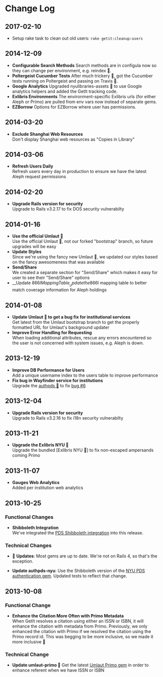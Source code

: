 # Change Log

## 2017-02-10

- Setup rake task to clean out old users: `rake getit:cleanup:users`

## 2014-12-09
- __Configurable Search Methods__
    Search methods are in configula now so they can change per environment, e.g. reindex :crown:.
- __Poltergeist Cucumber Tests__
  After much trickery :wrench:, got the Cucumber tests running on Poltergeist and passing on Travis :tophat:.
- __Google Analytics__
  Upgraded nyulibraries-assets :gem: to use Google analytics helpers and added the GetIt tracking code.
- __Exlibris Environments__
  The environment-specific Exlibris urls (for either Aleph or Primo) are pulled from env vars now instead of separate gems.
- __EZBorrow__
  Options for EZBorrow where user has permissions.

## 2014-03-20
- __Exclude Shanghai Web Resources__  
  Don't display Shanghai web resources as "Copies in Library"

## 2014-03-06
- __Refresh Users Daily__  
  Refresh users every day in production to ensure we have the latest
  Aleph request permissions

## 2014-02-20
- __Upgrade Rails version for security__  
  Upgrade to Rails v3.2.17 to fix DOS security vulnerabilty

## 2014-01-16
- __Use the official Umlaut :gem:__  
  Use the official Umlaut :gem:, not our forked "bootstrap" branch,
  so future upgrades will be easy
- __Update Styles__  
  Since we're using the fancy new Umlaut :gem:, we updated our styles
  based on the fancy awesomeness that was available
- __Send/Share__  
  We created a separate section for "Send/Share" which makes it easy for
  user to see their "Send/Share" options
- __Update 866$l Mapping Table__  
  Update the 866$l mapping table to better match coverage information
  for Aleph holdings

## 2014-01-08
- __Update Umlaut :gem: to get a bug fix for institutional services__  
  Get latest from the Umlaut bootstrap branch to get the properly formatted
  URL for Umlaut's background updater
- __Improve Error Handling for Requesting__  
  When loading additional attributes, rescue any errors encountered so
  the user is not concerned with system issues, e.g. Aleph is down.

## 2013-12-19
- __Improve DB Performance for Users__  
  Add a unique username index to the users table to improve performance
- __Fix bug in Wayfinder service for institutions__  
  Upgrade the [authpds :gem:](/scotdalton/authpds) to fix [bug #6](/NYULibraries/getit/issues/6)

## 2013-12-04
- __Upgrade Rails version for security__  
  Upgrade to Rails v3.2.16 to fix i18n security vulnerabilty

## 2013-11-21
- __Upgrade the Exlibris NYU :gem:__  
  Upgrade the bundled [Exlibris NYU :gem:] to fix non-escaped ampersands coming Primo

## 2013-11-07
- __Gauges Web Analytics__  
  Added per institution web analytics

## 2013-10-25

### Functional Changes
- __Shibboleth Integration__  
  We've integrated the [PDS Shibboleth integration](https://github.com/NYULibraries/pds-custom/wiki/NYU-Shibboleth-Integration)
  into this release.

### Technical Changes
- :gem: __Updates__: Most gems are up to date. We're not on Rails 4, so that's the exception.

- __Update authpds-nyu__: Use the Shibboleth version of the
  [NYU PDS authentication gem](https://github.com/NYULibraries/authpds-nyu/tree/v1.1.2).
  Updated tests to reflect that change.

## 2013-10-08

### Functional Change
- __Enhance the Citation More Often with Primo Metadata__  
  When GetIt resolves a citation using either an ISSN or ISBN, it will enhance the citation
  with metadata from Primo.  Previously, we only enhanced the citation with Primo if we resolved
  the citation using the Primo record id.  This was begging to be more inclusive, so we made it
  more inclusive :open_hands:

### Technical Change
- __Update umlaut-primo :gem:__ Get the latest [Umlaut Primo gem](https://github.com/team-umlaut/umlaut-primo)
  in order to enhance referent when we have ISSN or ISBN
